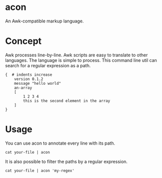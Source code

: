 # acon #

An Awk-compatible markup language.

# Concept #

Awk processes line-by-line. Awk scripts are easy to translate to other languages. The language is simple to process. This command line util can search for a regular expression as a path.

	{  # indents increase
		version 0.1.2
		message "hello world"
		an-array
		[
			1 2 3 4
			this is the second element in the array
		]
	}

# Usage #

You can use acon to annotate every line with its path.

	cat your-file | acon

It is also possible to filter the paths by a regular expression.

	cat your-file | acon 'my-regex'

